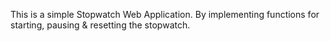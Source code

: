 This is a simple Stopwatch Web Application.
By implementing functions for starting, pausing & resetting the stopwatch.
